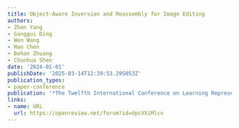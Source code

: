 ```yaml
---
title: Object-Aware Inversion and Reassembly for Image Editing
authors:
- Zhen Yang
- Ganggui Ding
- Wen Wang
- Hao Chen
- Bohan Zhuang
- Chunhua Shen
date: '2024-01-01'
publishDate: '2025-03-14T12:39:53.295053Z'
publication_types:
- paper-conference
publication: '*The Twelfth International Conference on Learning Representations*'
links:
- name: URL
  url: https://openreview.net/forum?id=dpcVXiMlcv
---
```

